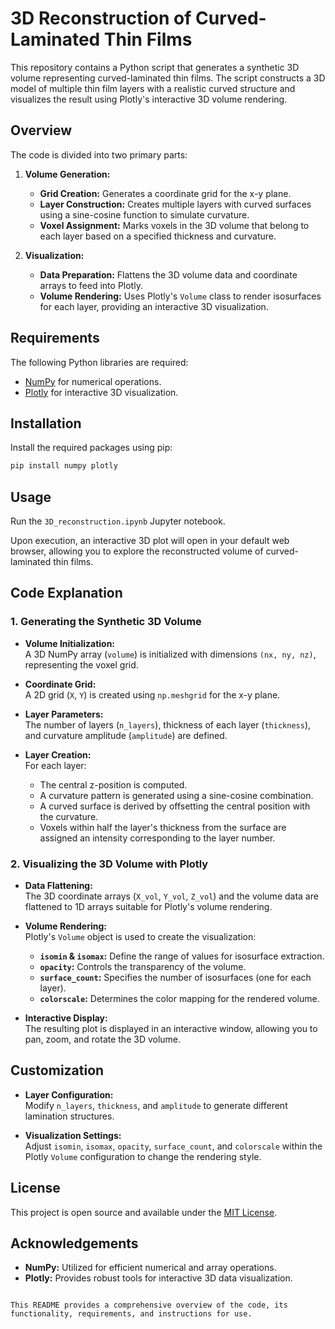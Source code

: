 # 3D Reconstruction of Curved-Laminated Thin Films

This repository contains a Python script that generates a synthetic 3D volume representing curved-laminated thin films. The script constructs a 3D model of multiple thin film layers with a realistic curved structure and visualizes the result using Plotly's interactive 3D volume rendering.

## Overview

The code is divided into two primary parts:

1. **Volume Generation:**  
   - **Grid Creation:** Generates a coordinate grid for the x-y plane.
   - **Layer Construction:** Creates multiple layers with curved surfaces using a sine-cosine function to simulate curvature.
   - **Voxel Assignment:** Marks voxels in the 3D volume that belong to each layer based on a specified thickness and curvature.

2. **Visualization:**  
   - **Data Preparation:** Flattens the 3D volume data and coordinate arrays to feed into Plotly.
   - **Volume Rendering:** Uses Plotly's `Volume` class to render isosurfaces for each layer, providing an interactive 3D visualization.

## Requirements

The following Python libraries are required:

- [NumPy](https://numpy.org/) for numerical operations.
- [Plotly](https://plotly.com/python/) for interactive 3D visualization.

## Installation

Install the required packages using pip:

```bash
pip install numpy plotly
```

## Usage

Run the `3D_reconstruction.ipynb` Jupyter notebook.

Upon execution, an interactive 3D plot will open in your default web browser, allowing you to explore the reconstructed volume of curved-laminated thin films.

## Code Explanation

### 1. Generating the Synthetic 3D Volume

- **Volume Initialization:**  
  A 3D NumPy array (`volume`) is initialized with dimensions `(nx, ny, nz)`, representing the voxel grid.

- **Coordinate Grid:**  
  A 2D grid (`X`, `Y`) is created using `np.meshgrid` for the x-y plane.

- **Layer Parameters:**  
  The number of layers (`n_layers`), thickness of each layer (`thickness`), and curvature amplitude (`amplitude`) are defined.

- **Layer Creation:**  
  For each layer:
  - The central z-position is computed.
  - A curvature pattern is generated using a sine-cosine combination.
  - A curved surface is derived by offsetting the central position with the curvature.
  - Voxels within half the layer's thickness from the surface are assigned an intensity corresponding to the layer number.

### 2. Visualizing the 3D Volume with Plotly

- **Data Flattening:**  
  The 3D coordinate arrays (`X_vol`, `Y_vol`, `Z_vol`) and the volume data are flattened to 1D arrays suitable for Plotly's volume rendering.

- **Volume Rendering:**  
  Plotly's `Volume` object is used to create the visualization:
  - **`isomin` & `isomax`:** Define the range of values for isosurface extraction.
  - **`opacity`:** Controls the transparency of the volume.
  - **`surface_count`:** Specifies the number of isosurfaces (one for each layer).
  - **`colorscale`:** Determines the color mapping for the rendered volume.

- **Interactive Display:**  
  The resulting plot is displayed in an interactive window, allowing you to pan, zoom, and rotate the 3D volume.

## Customization

- **Layer Configuration:**  
  Modify `n_layers`, `thickness`, and `amplitude` to generate different lamination structures.
  
- **Visualization Settings:**  
  Adjust `isomin`, `isomax`, `opacity`, `surface_count`, and `colorscale` within the Plotly `Volume` configuration to change the rendering style.

## License

This project is open source and available under the [MIT License](LICENSE).

## Acknowledgements

- **NumPy:** Utilized for efficient numerical and array operations.
- **Plotly:** Provides robust tools for interactive 3D data visualization.
```

This README provides a comprehensive overview of the code, its functionality, requirements, and instructions for use.